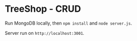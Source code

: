 # TreeShop - CRUD

Run MongoDB locally, then `npm install` and `node server.js`.

Server run on ` http://localhost:3001 `.

